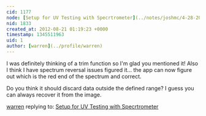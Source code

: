 ```yaml
---
cid: 1177
node: [Setup for UV Testing with Specrtrometer](../notes/joshmc/4-28-2012/setup-uv-testing-specrtrometer)
nid: 1833
created_at: 2012-08-21 01:19:23 +0000
timestamp: 1345511963
uid: 1
author: [warren](../profile/warren)
---
```


I was definitely thinking of a trim function so I'm glad you mentioned it! Also I think I have spectrum reversal issues figured it... the app can now figure out which is the red end of the spectrum and correct.

Do you think it should discard data outside the defined range? I guess you can always recover it from the image. 

[warren](../profile/warren) replying to: [Setup for UV Testing with Specrtrometer](../notes/joshmc/4-28-2012/setup-uv-testing-specrtrometer)

